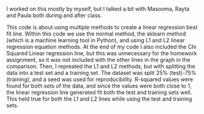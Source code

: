 I worked on this mostly by myself, but I talked a bit with Masooma, Rayta and Paula both during and after class.

This code is about using multiple methods to create a linear regression best fit line. Within this code we use the normal method, the sklearn method (which is a machine
learning tool in Python), and using L1 and L2 linear regression equation methods. At the end of my code I also included the Chi Squared Linear regression line, but this was
unnecessary for the homework assignment, so it was not included with the other lines in the graph in the comparison. Then, I repreated the L1 and L2 methods, but with
splitting the data into a test set and a training set. The dataset was split 25% (test)-75% (training), and a seed was used for reproducibility. R-squared values were found
for both sets of the data, and since the values were both close to 1, the linear regression line generated fit both the test and training sets well. This held true for both
the L1 and L2 lines while using the test and training sets.
